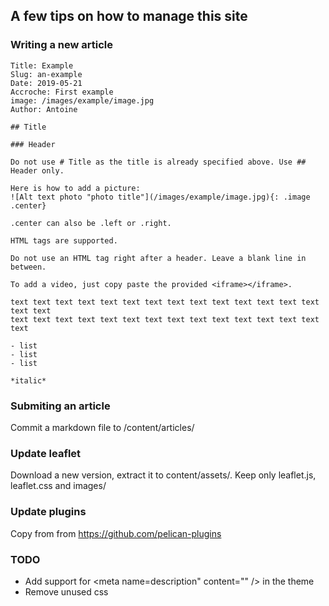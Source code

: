 ## A few tips on how to manage this site

### Writing a new article

```
Title: Example
Slug: an-example
Date: 2019-05-21
Accroche: First example
image: /images/example/image.jpg
Author: Antoine

## Title

### Header

Do not use # Title as the title is already specified above. Use ## Header only.

Here is how to add a picture:
![Alt text photo "photo title"](/images/example/image.jpg){: .image .center}

.center can also be .left or .right.

HTML tags are supported.

Do not use an HTML tag right after a header. Leave a blank line in between.

To add a video, just copy paste the provided <iframe></iframe>.

text text text text text text text text text text text text text text text text
text text text text text text text text text text text text text text text

- list
- list
- list

*italic*
```

### Submiting an article

Commit a markdown file to /content/articles/

### Update leaflet

Download a new version, extract it to content/assets/. Keep only leaflet.js,
leaflet.css and images/

### Update plugins

Copy from from https://github.com/pelican-plugins

### TODO

- Add support for <meta name=description" content="" /> in the theme
- Remove unused css

